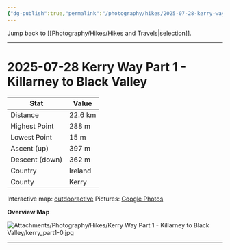 ```yaml
---
{"dg-publish":true,"permalink":"/photography/hikes/2025-07-28-kerry-way-part-1-killarney-to-black-valley/","hide":"true","updated":"2025-08-10T19:39:20.550+02:00"}
---
```


Jump back to [[Photography/Hikes/Hikes and Travels\|selection]].

---
# 2025-07-28 Kerry Way Part 1 - Killarney to Black Valley
 
| Stat              | Value                                |
| ----------------- | ------------------------------------ |
| Distance          | 22.6 km                              |
| Highest Point     | 288 m                                |
| Lowest Point      | 15 m                                 |
| Ascent (up)       | 397 m                                |
| Descent (down)    | 362 m                                |
| Country           | Ireland                              |
| County            | Kerry                                |

Interactive map: [outdooractive](https://www.outdooractive.com/en/route/hiking-trail/southwest-ireland/kerry-part-1-killarney-black-valley/318373588/?share=%7E3ixculg4%244osshygp)
Pictures: [Google Photos](https://photos.app.goo.gl/6SjG3wTxHPtaZtyaA)

**Overview Map**

![Attachments/Photography/Hikes/Kerry Way Part 1 - Killarney to Black Valley/kerry_part1-0.jpg](/img/user/Attachments/Photography/Hikes/Kerry%20Way%20Part%201%20-%20Killarney%20to%20Black%20Valley/kerry_part1-0.jpg)

---